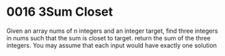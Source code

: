 # 0016 3Sum Closet

Given an array nums of n integers and an integer target, find three integers in nums 
such that the sum is closet to target. return the sum of the three integers. You may
assume that each input would have exactly one solution
